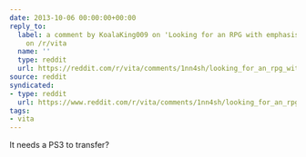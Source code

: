 ```yaml
---
date: 2013-10-06 00:00:00+00:00
reply_to:
  label: a comment by KoalaKing009 on 'Looking for an RPG with emphasis on items/skills/classes'
    on /r/vita
  name: ''
  type: reddit
  url: https://reddit.com/r/vita/comments/1nn4sh/looking_for_an_rpg_with_emphasis_on/cck85jm/
source: reddit
syndicated:
- type: reddit
  url: https://www.reddit.com/r/vita/comments/1nn4sh/looking_for_an_rpg_with_emphasis_on/ccm2iln/
tags:
- vita
---
```


It needs a PS3 to transfer?